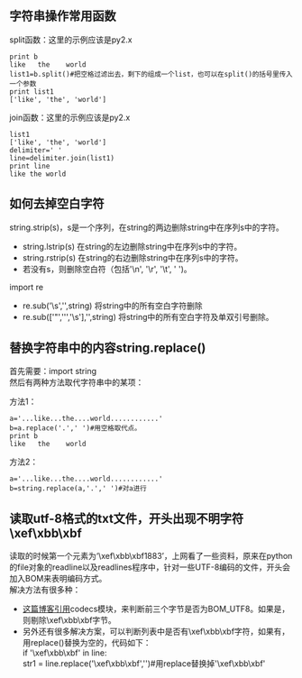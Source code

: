## 字符串操作常用函数

split函数：这里的示例应该是py2.x
```
print b
like   the    world
list1=b.split()#把空格过滤出去，剩下的组成一个list，也可以在split()的括号里传入一个参数
print list1
['like', 'the', 'world']
```

join函数：这里的示例应该是py2.x
```
list1
['like', 'the', 'world']
delimiter=' '
line=delimiter.join(list1)
print line
like the world
```

## 如何去掉空白字符
string.strip(s)，s是一个序列，在string的两边删除string中在序列s中的字符。
- string.lstrip(s)   在string的左边删除string中在序列s中的字符。
- string.rstrip(s)   在string的右边删除string中在序列s中的字符。
- 若没有s，则删除空白符（包括'\n', '\r',  '\t',  ' ')。

import re
- re.sub('\s','',string)  将string中的所有空白字符删除
- re.sub(['\"','\'','\s'],'',string)  将string中的所有空白字符及单双引号删除。

## 替换字符串中的内容string.replace()
首先需要：import string<br/>
然后有两种方法取代字符串中的某项：

方法1：
```
a='...like...the....world............'
b=a.replace('.',' ')#用空格取代点。
print b
like   the    world
```

方法2：
```
a='...like...the....world............'
b=string.replace(a,'.',' ')#对a进行
```

## 读取utf-8格式的txt文件，开头出现不明字符\xef\xbb\xbf
读取的时候第一个元素为‘\xef\xbb\xbf1883’，上网看了一些资料，原来在python的file对象的readline以及readlines程序中，针对一些UTF-8编码的文件，开头会加入BOM来表明编码方式。 <br/>
解决方法有很多种： 

- [这篇博客引用](http://www.cnblogs.com/nx520zj/p/5869241.html)codecs模块，来判断前三个字节是否为BOM_UTF8。如果是，则剔除\xef\xbb\xbf字节。 
- 另外还有很多解决方案，可以判断列表中是否有\xef\xbb\xbf字符，如果有，用replace()替换为空的，代码如下：<br/>
  if '\xef\xbb\xbf'  in line:<br/>
  	str1 = line.replace('\xef\xbb\xbf','')#用replace替换掉'\xef\xbb\xbf'<br/>
